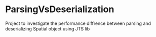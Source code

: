 # ParsingVsDeserialization
Project to investigate the performance diffrence between parsing and deserializing Spatial object using JTS lib

